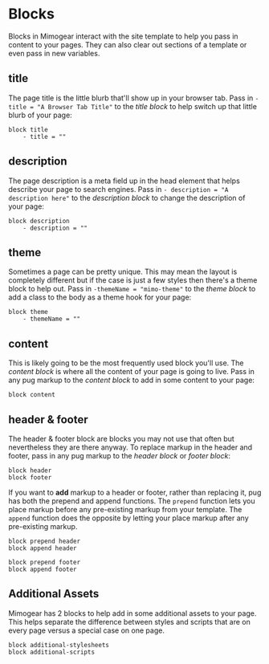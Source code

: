 # Blocks

Blocks in Mimogear interact with the site template to help you pass in content to your pages. They can also clear out sections of a template or even pass in new variables.

## title

The page title is the little blurb that'll show up in your browser tab. Pass in `- title = "A Browser Tab Title"` to the _title block_ to help switch up that little blurb of your page:

```pug
block title
	- title = ""
```

## description

The page description is a meta field up in the head element that helps describe your page to search engines. Pass in `- description = "A description here"` to the _description block_ to change the description of your page:

```pug
block description
	- description = ""
```

## theme

Sometimes a page can be pretty unique. This may mean the layout is completely different but if the case is just a few styles then there's a theme block to help out. Pass in `-themeName = "mimo-theme"` to the _theme block_ to add a class to the body as a theme hook for your page:

```pug
block theme
	- themeName = ""
```

## content

This is likely going to be the most frequently used block you'll use. The _content block_ is where all the content of your page is going to live. Pass in any pug markup to the _content block_ to add in some content to your page:

```pug
block content
```

## header & footer

The header & footer block are blocks you may not use that often but nevertheless they are there anyway. To replace markup in the header and footer, pass in any pug markup to the _header block_ or _footer block_:

```pug
block header
block footer
```

If you want to **add** markup to a header or footer, rather than replacing it, pug has both the prepend and append functions. The `prepend` function lets you place markup before any pre-existing markup from your template. The `append` function does the opposite by letting your place markup after any pre-existing markup.

```pug
block prepend header
block append header

block prepend footer
block append footer
```

## Additional Assets

Mimogear has 2 blocks to help add in some additional assets to your page. This helps separate the difference between styles and scripts that are on every page versus a special case on one page.

```pug
block additional-stylesheets
block additional-scripts
```
